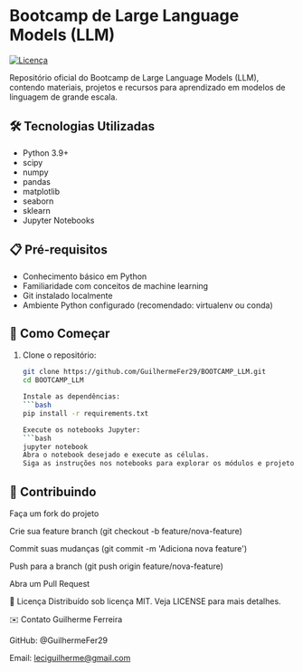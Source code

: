 # Bootcamp de Large Language Models (LLM)

[![Licença](https://img.shields.io/badge/Licença-ISC-blue.svg)](LICENSE)

Repositório oficial do Bootcamp de Large Language Models (LLM), contendo materiais, projetos e recursos para aprendizado em modelos de linguagem de grande escala.


## 🛠 Tecnologias Utilizadas

- Python 3.9+
- scipy
- numpy
- pandas
- matplotlib
- seaborn
- sklearn
- Jupyter Notebooks

## 📋 Pré-requisitos

- Conhecimento básico em Python
- Familiaridade com conceitos de machine learning
- Git instalado localmente
- Ambiente Python configurado (recomendado: virtualenv ou conda)

## 🚀 Como Começar

1. Clone o repositório:
   ```bash
   git clone https://github.com/GuilhermeFer29/BOOTCAMP_LLM.git
   cd BOOTCAMP_LLM

   Instale as dependências:
   ```bash
   pip install -r requirements.txt

   Execute os notebooks Jupyter:
   ```bash
   jupyter notebook
   Abra o notebook desejado e execute as células.
   Siga as instruções nos notebooks para explorar os módulos e projetos.
   
## 🤝 Contribuindo
Faça um fork do projeto

Crie sua feature branch (git checkout -b feature/nova-feature)

Commit suas mudanças (git commit -m 'Adiciona nova feature')

Push para a branch (git push origin feature/nova-feature)

Abra um Pull Request

📜 Licença
Distribuído sob licença MIT. Veja LICENSE para mais detalhes.

✉️ Contato
Guilherme Ferreira

GitHub: @GuilhermeFer29

Email: leciguilherme@gmail.com
